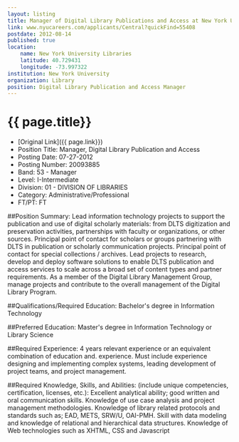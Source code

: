 ```yaml
---
layout: listing
title: Manager of Digital Library Publications and Access at New York University Libraries
link: www.nyucareers.com/applicants/Central?quickFind=55408
postdate: 2012-08-14
published: true
location:
    name: New York University Libraries
    latitude: 40.729431
    longitude: -73.997322
institution: New York University
organization: Library
position: Digital Library Publication and Access Manager
---
```



# {{ page.title}}

* [Original Link]({{ page.link}})
* Position Title: Manager, Digital Library Publication and Access  
* Posting Date: 07-27-2012  
* Posting Number: 20093885   
* Band: 53 - Manager  
* Level: I-Intermediate  
* Division: 01 - DIVISION OF LIBRARIES  
* Category: Administrative/Professional  
* FT/PT: FT  

##Position Summary:
Lead information technology projects to support the publication and use of digital scholarly materials: from DLTS digitization and preservation activities, partnerships with faculty or organizations, or other sources. Principal point of contact for scholars or groups partnering with DLTS in publication or scholarly communication projects. Principal point of contact for special collections / archives. Lead projects to research, develop and deploy software solutions to enable DLTS publication and access services to scale across a broad set of content types and partner requirements. As a member of the Digital Library Management Group, manage projects and contribute to the overall management of the Digital Library Program.

##Qualifications/Required Education:
Bachelor's degree in Information Technology

##Preferred Education:
Master's degree in Information Technology or Library Science  

##Required Experience:
4 years relevant experience or an equivalent combination of education and. experience. Must include experience designing and implementing complex systems, leading development of project teams, and project management.  

##Required Knowledge, Skills, and Abilities: (include unique competencies, certification, licenses, etc.):
Excellent analytical ability; good written and oral communication skills. Knowledge of use case analysis and project management methodologies. Knowledge of library related protocols and standards such as; EAD, METS, SRW/U, OAI-PMH. Skill with data modeling and knowledge of relational and hierarchical data structures. Knowledge of Web technologies such as XHTML, CSS and Javascript